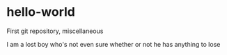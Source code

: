 # hello-world
First git repository, miscellaneous

I am a lost boy who's not even sure whether or not he has anything to lose
